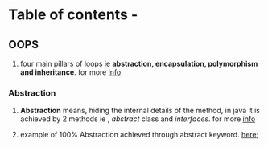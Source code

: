 # Table of contents  - 

## OOPS 
    
1. four main pillars of loops ie **abstraction, encapsulation, polymorphism and inheritance**. for more [info](https://www.geeksforgeeks.org/four-main-object-oriented-programming-concepts-of-java/)


### Abstraction

1. **Abstraction** means, hiding the internal details of the method, in java it is achieved by 2 methods ie , _abstract_ class and _interfaces_. for more [info](https://www.geeksforgeeks.org/abstract-classes-in-java/)

2. example of 100% Abstraction achieved through abstract keyword. [here](/abstraction/Examples.md);
